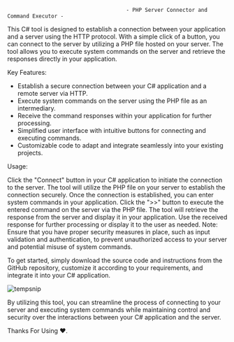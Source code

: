                                           - PHP Server Connector and Command Executor -

This C# tool is designed to establish a connection between your application and a server using the HTTP protocol. With a simple click of a button, you can connect to the server by utilizing a PHP file hosted on your server. The tool allows you to execute system commands on the server and retrieve the responses directly in your application.

Key Features:

- Establish a secure connection between your C# application and a remote server via HTTP.
- Execute system commands on the server using the PHP file as an intermediary.
- Receive the command responses within your application for further processing.
- Simplified user interface with intuitive buttons for connecting and executing commands.
- Customizable code to adapt and integrate seamlessly into your existing projects.

Usage:

Click the "Connect" button in your C# application to initiate the connection to the server.
The tool will utilize the PHP file on your server to establish the connection securely.
Once the connection is established, you can enter system commands in your application.
Click the ">>" button to execute the entered command on the server via the PHP file.
The tool will retrieve the response from the server and display it in your application.
Use the received response for further processing or display it to the user as needed.
Note: Ensure that you have proper security measures in place, such as input validation and authentication, to prevent unauthorized access to your server and potential misuse of system commands.

To get started, simply download the source code and instructions from the GitHub repository, customize it according to your requirements, and integrate it into your C# application.

![tempsnip](https://github.com/Mf4Tn/CS-PHP-Connector-and-Command-Executor/assets/75338199/b33ca4a7-d5b1-4c21-9e81-d397f5b167d2)


By utilizing this tool, you can streamline the process of connecting to your server and executing system commands while maintaining control and security over the interactions between your C# application and the server.

Thanks For Using ❤️.
